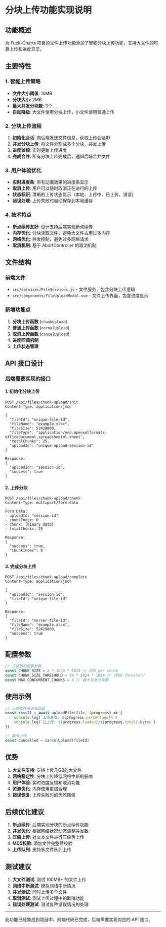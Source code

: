 # 分块上传功能实现说明

## 功能概述
为 Fuck-Charts 项目的文件上传功能添加了智能分块上传功能，支持大文件的可靠上传和进度显示。

## 主要特性

### 1. 智能上传策略
- **文件大小阈值**: 10MB
- **分块大小**: 2MB
- **最大并发分块数**: 3个
- **自动降级**: 大文件使用分块上传，小文件使用普通上传

### 2. 分块上传流程
1. **初始化会话**: 向后端发送文件信息，获取上传会话ID
2. **并发分块上传**: 将文件分割成多个分块，并发上传
3. **进度监控**: 实时更新上传进度
4. **完成合并**: 所有分块上传完成后，通知后端合并文件

### 3. 用户体验优化
- **实时进度条**: 带有动画效果的进度条显示
- **取消上传**: 用户可以随时取消正在进行的上传
- **状态标识**: 清晰的上传状态显示（本地、上传中、已上传、错误）
- **错误处理**: 上传失败时自动保存到本地缓存

### 4. 技术特点
- **断点续传友好**: 设计支持后端实现断点续传
- **内存优化**: 分块读取文件，避免大文件占用过多内存
- **网络优化**: 并发控制，避免过多网络请求
- **取消机制**: 基于 AbortController 的取消机制

## 文件结构

### 前端文件
- `src/services/FileServices.js` - 文件服务，包含分块上传逻辑
- `src/components/FileUploadModal.vue` - 文件上传界面，包含进度显示

### 新增功能点
1. **分块上传函数** (`chunkUpload`)
2. **普通上传函数** (`normalUpload`)
3. **取消上传函数** (`cancelUpload`)
4. **进度回调机制**
5. **上传状态管理**

## API 接口设计

### 后端需要实现的接口

#### 1. 初始化分块上传
```
POST /api/files/chunk-upload/init
Content-Type: application/json

{
  "fileId": "unique-file-id",
  "fileName": "example.xlsx",
  "fileSize": 52428800,
  "fileType": "application/vnd.openxmlformats-officedocument.spreadsheetml.sheet",
  "totalChunks": 25,
  "uploadId": "unique-upload-session-id"
}

Response:
{
  "uploadId": "session-id",
  "success": true
}
```

#### 2. 上传分块
```
POST /api/files/chunk-upload/chunk
Content-Type: multipart/form-data

Form Data:
- uploadId: "session-id"
- chunkIndex: 0
- chunk: [binary data]
- totalChunks: 25

Response:
{
  "success": true,
  "chunkIndex": 0
}
```

#### 3. 完成分块上传
```
POST /api/files/chunk-upload/complete
Content-Type: application/json

{
  "uploadId": "session-id",
  "fileId": "unique-file-id"
}

Response:
{
  "fileId": "server-file-id",
  "fileName": "example.xlsx",
  "fileSize": 52428800,
  "success": true
}
```

## 配置参数

```javascript
// 可调整的配置参数
const CHUNK_SIZE = 2 * 1024 * 1024 // 2MB per chunk
const CHUNK_SIZE_THRESHOLD = 10 * 1024 * 1024 // 10MB threshold
const MAX_CONCURRENT_CHUNKS = 3 // 最大并发分块数
```

## 使用示例

```javascript
// 上传文件带进度回调
const result = await uploadFile(file, (progress) => {
    console.log(`上传进度: ${progress.percentage}%`)
    console.log(`已上传: ${progress.loaded}/${progress.total} bytes`)
})

// 取消上传
const cancelled = cancelUpload(fileId)
```

## 优势

1. **大文件支持**: 支持上传几GB的大文件
2. **网络稳定性**: 分块上传降低网络中断的影响
3. **用户体验**: 实时进度反馈和取消功能
4. **资源优化**: 内存使用更加合理
5. **错误恢复**: 上传失败时的优雅降级

## 后续优化建议

1. **断点续传**: 后端实现分块的断点续传功能
2. **并发优化**: 根据网络状况动态调整并发数
3. **压缩上传**: 对文本文件进行压缩后上传
4. **MD5校验**: 添加文件完整性校验
5. **上传队列**: 支持多文件队列上传

## 测试建议

1. **大文件测试**: 测试 100MB+ 的文件上传
2. **网络中断测试**: 模拟网络中断情况
3. **并发测试**: 同时上传多个文件
4. **取消测试**: 测试上传过程中的取消功能
5. **错误处理测试**: 测试各种错误情况的处理

---

此功能已经集成到项目中，前端代码已完成，后端需要实现对应的 API 接口。
